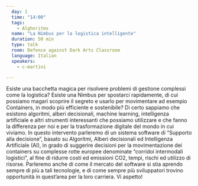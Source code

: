 ```yaml
---
  day: 1
  time: "14:00"
  tags:
    - Alghoritms
  name: "La Nimbus per la logistica intelligente"
  duration: 50 min
  type: talk
  room: Defence against Dark Arts Classroom
  language: Italian
  speakers:
    - c-martini

---
```

Esiste una bacchetta magica per risolvere problemi di gestione complessi come la logistica? Esiste una Nimbus per spostarci rapidamente, di cui possiamo magari scoprire il segreto e usarlo per movimentare ad esempio Containers, in modo più efficiente e sostenibile? Di certo sappiamo che esistono algoritmi, alberi decisionali, machine learning, intelligenza artificiale e altri strumenti interessanti che possiamo utilizzare e che fanno la differenza per noi e per la trasformazione digitale del mondo in cui viviamo. In questo intervento parleremo di un sistema software di “Supporto alla decisione”, basato su Algoritmi, Alberi decisionali ed Intelligenza Artificiale (AI), in grado di suggerire decisioni per la movimentazione dei containers su complesse rotte europee denominate “corridoi intermodali logistici”, al fine di ridurre costi ed emissioni CO2, tempi, rischi ed utilizzo di risorse. Parleremo anche di come il mercato del software si stia aprendo sempre di più a tali tecnologie, e di come sempre più sviluppatori trovino opportunità in quest’area per la loro carriera. Vi aspetto!
  